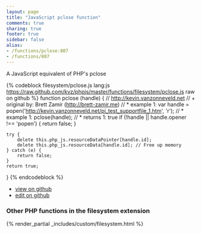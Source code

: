 ```yaml
---
layout: page
title: "JavaScript pclose function"
comments: true
sharing: true
footer: true
sidebar: false
alias:
- /functions/pclose:807
- /functions/807
---
```

<!-- Generated by Rakefile:build -->
A JavaScript equivalent of PHP's pclose

{% codeblock filesystem/pclose.js lang:js https://raw.github.com/kvz/phpjs/master/functions/filesystem/pclose.js raw on github %}
function pclose (handle) {
    // http://kevin.vanzonneveld.net
    // +   original by: Brett Zamir (http://brett-zamir.me)
    // *     example 1: var handle = popen('http://kevin.vanzonneveld.net/pj_test_supportfile_1.htm', 'r');
    // *     example 1: pclose(handle);
    // *     returns 1: true
    if (!handle || handle.opener !== 'popen') {
        return false;
    }

    try {
        delete this.php_js.resourceDataPointer[handle.id];
        delete this.php_js.resourceData[handle.id]; // Free up memory
    } catch (e) {
        return false;
    }
    return true;
}
{% endcodeblock %}

 - [view on github](https://github.com/kvz/phpjs/blob/master/functions/filesystem/pclose.js)
 - [edit on github](https://github.com/kvz/phpjs/edit/master/functions/filesystem/pclose.js)

### Other PHP functions in the filesystem extension
{% render_partial _includes/custom/filesystem.html %}
